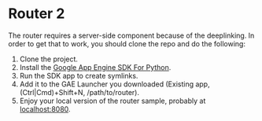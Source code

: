 # Router 2

The router requires a server-side component because of the deeplinking. In order to get that to work, you should clone the repo and do the following:

1. Clone the project.
1. Install the [Google App Engine SDK For Python](https://cloud.google.com/appengine/downloads#Google_App_Engine_SDK_for_Python).
1. Run the SDK app to create symlinks.
1. Add it to the GAE Launcher you downloaded (Existing app, (Ctrl|Cmd)+Shift+N, /path/to/router).
1. Enjoy your local version of the router sample, probably at [localhost:8080](http://localhost:8080).
